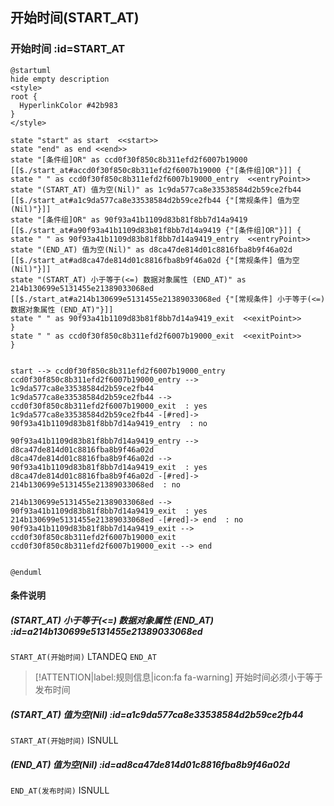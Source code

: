 ## 开始时间(START_AT) <!-- {docsify-ignore-all} -->

   

### 开始时间 :id=START_AT

```plantuml
@startuml
hide empty description
<style>
root {
  HyperlinkColor #42b983
}
</style>

state "start" as start  <<start>>
state "end" as end <<end>>
state "[条件组]OR" as ccd0f30f850c8b311efd2f6007b19000 [[$./start_at#accd0f30f850c8b311efd2f6007b19000 {"[条件组]OR"}]] {
state " " as ccd0f30f850c8b311efd2f6007b19000_entry  <<entryPoint>>
state "(START_AT) 值为空(Nil)" as 1c9da577ca8e33538584d2b59ce2fb44 [[$./start_at#a1c9da577ca8e33538584d2b59ce2fb44 {"[常规条件] 值为空(Nil)"}]]
state "[条件组]OR" as 90f93a41b1109d83b81f8bb7d14a9419 [[$./start_at#a90f93a41b1109d83b81f8bb7d14a9419 {"[条件组]OR"}]] {
state " " as 90f93a41b1109d83b81f8bb7d14a9419_entry  <<entryPoint>>
state "(END_AT) 值为空(Nil)" as d8ca47de814d01c8816fba8b9f46a02d [[$./start_at#ad8ca47de814d01c8816fba8b9f46a02d {"[常规条件] 值为空(Nil)"}]]
state "(START_AT) 小于等于(<=) 数据对象属性 (END_AT)" as 214b130699e5131455e21389033068ed [[$./start_at#a214b130699e5131455e21389033068ed {"[常规条件] 小于等于(<=) 数据对象属性 (END_AT)"}]]
state " " as 90f93a41b1109d83b81f8bb7d14a9419_exit  <<exitPoint>>
}
state " " as ccd0f30f850c8b311efd2f6007b19000_exit  <<exitPoint>>
}


start --> ccd0f30f850c8b311efd2f6007b19000_entry 
ccd0f30f850c8b311efd2f6007b19000_entry --> 1c9da577ca8e33538584d2b59ce2fb44 
1c9da577ca8e33538584d2b59ce2fb44 --> ccd0f30f850c8b311efd2f6007b19000_exit  : yes
1c9da577ca8e33538584d2b59ce2fb44 -[#red]-> 90f93a41b1109d83b81f8bb7d14a9419_entry  : no

90f93a41b1109d83b81f8bb7d14a9419_entry --> d8ca47de814d01c8816fba8b9f46a02d 
d8ca47de814d01c8816fba8b9f46a02d --> 90f93a41b1109d83b81f8bb7d14a9419_exit  : yes
d8ca47de814d01c8816fba8b9f46a02d -[#red]-> 214b130699e5131455e21389033068ed  : no

214b130699e5131455e21389033068ed --> 90f93a41b1109d83b81f8bb7d14a9419_exit  : yes
214b130699e5131455e21389033068ed -[#red]-> end  : no
90f93a41b1109d83b81f8bb7d14a9419_exit --> ccd0f30f850c8b311efd2f6007b19000_exit 
ccd0f30f850c8b311efd2f6007b19000_exit --> end 


@enduml
```

#### 条件说明

##### (START_AT) 小于等于(<=) 数据对象属性 (END_AT) :id=a214b130699e5131455e21389033068ed



`START_AT(开始时间)` LTANDEQ  `END_AT`

> [!ATTENTION|label:规则信息|icon:fa fa-warning]
> 开始时间必须小于等于发布时间


##### (START_AT) 值为空(Nil) :id=a1c9da577ca8e33538584d2b59ce2fb44



`START_AT(开始时间)` ISNULL 

##### (END_AT) 值为空(Nil) :id=ad8ca47de814d01c8816fba8b9f46a02d



`END_AT(发布时间)` ISNULL 






